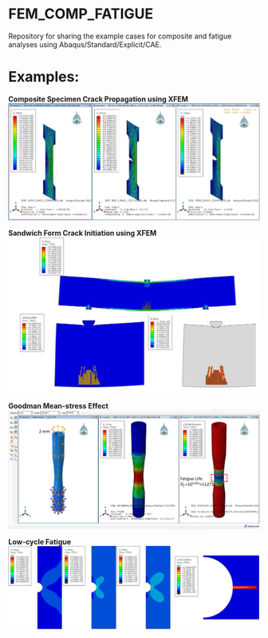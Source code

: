 # FEM_COMP_FATIGUE
Repository for sharing the example cases for composite and fatigue analyses using Abaqus/Standard/Explicit/CAE.

# Examples:
**Composite Specimen Crack Propagation using XFEM**
![plot](01_COMPOSITE_ANALYSIS/01_COMPOSITE_CRACK_XFEM/CRACK_PROPAGATION.JPG)

**Sandwich Form Crack Initiation using XFEM**
![plot](01_COMPOSITE_ANALYSIS/02_SANDWICH__BENDING_TEST_CRACK_XFEM/SANDWICH_CRACK_PROPAGATION.JPG)

**Goodman Mean-stress Effect**
![plot](02_FATIGUE_ANALYSIS/01_GOODMAN_SPECIMEN/ABAQUS_SCREEN.JPG)

**Low-cycle Fatigue**
![plot](02_FATIGUE_ANALYSIS/02_LOW_CYCLE_FATIGUE/LOW_CYCLE_CRACK_XFEM.JPG)
